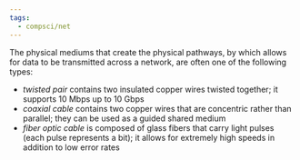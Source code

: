 ```yaml
---
tags:
  - compsci/net
---
```


The physical mediums that create the physical pathways, by which allows for data to be transmitted across a network, are often one of the following types:
- *twisted pair* contains two insulated copper wires twisted together; it supports 10 Mbps up to 10 Gbps
- *coaxial cable* contains two copper wires that are concentric rather than parallel; they can be used as a guided shared medium
- *fiber optic cable* is composed of glass fibers that carry light pulses (each pulse represents a bit); it allows for extremely high speeds in addition to low error rates